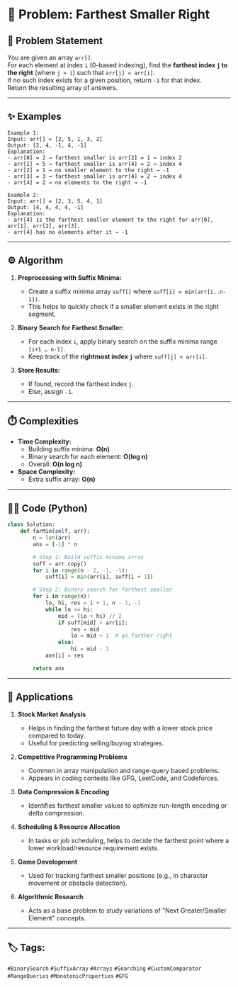 # 🧩 Problem: Farthest Smaller Right

## 📌 Problem Statement
You are given an array `arr[]`.  
For each element at index `i` (0-based indexing), find the **farthest index `j` to the right** (where `j > i`) such that `arr[j] < arr[i]`.  
If no such index exists for a given position, return `-1` for that index.  
Return the resulting array of answers.

---

## ✨ Examples
```text
Example 1:
Input: arr[] = [2, 5, 1, 3, 2]
Output: [2, 4, -1, 4, -1]
Explanation:
- arr[0] = 2 → farthest smaller is arr[2] = 1 → index 2  
- arr[1] = 5 → farthest smaller is arr[4] = 2 → index 4  
- arr[2] = 1 → no smaller element to the right → -1  
- arr[3] = 3 → farthest smaller is arr[4] = 2 → index 4  
- arr[4] = 2 → no elements to the right → -1  

Example 2:
Input: arr[] = [2, 3, 5, 4, 1]
Output: [4, 4, 4, 4, -1]
Explanation: 
- arr[4] is the farthest smaller element to the right for arr[0], arr[1], arr[2], arr[3].  
- arr[4] has no elements after it → -1  
```
---


## ⚙️ Algorithm
1. **Preprocessing with Suffix Minima:**  
   - Create a suffix minima array `suff[]` where `suff[i] = min(arr[i..n-1])`.  
   - This helps to quickly check if a smaller element exists in the right segment.

2. **Binary Search for Farthest Smaller:**  
   - For each index `i`, apply binary search on the suffix minima range `[i+1 … n-1]`.  
   - Keep track of the **rightmost index `j`** where `suff[j] < arr[i]`.  

3. **Store Results:**  
   - If found, record the farthest index `j`.  
   - Else, assign `-1`.  

---

## ⏱️ Complexities
- **Time Complexity:**  
  - Building suffix minima: **O(n)**  
  - Binary search for each element: **O(log n)**  
  - Overall: **O(n log n)**  
- **Space Complexity:**  
  - Extra suffix array: **O(n)**  

---

## 🧑‍💻 Code (Python)
```python
class Solution:
    def farMin(self, arr):
        n = len(arr)
        ans = [-1] * n

        # Step 1: Build suffix minima array
        suff = arr.copy()
        for i in range(n - 2, -1, -1):
            suff[i] = min(arr[i], suff[i + 1])

        # Step 2: Binary search for farthest smaller
        for i in range(n):
            lo, hi, res = i + 1, n - 1, -1
            while lo <= hi:
                mid = (lo + hi) // 2
                if suff[mid] < arr[i]:
                    res = mid
                    lo = mid + 1  # go farther right
                else:
                    hi = mid - 1
            ans[i] = res

        return ans
```
---
## 🚀 Applications

1. **Stock Market Analysis**  
   - Helps in finding the farthest future day with a lower stock price compared to today.  
   - Useful for predicting selling/buying strategies.  

2. **Competitive Programming Problems**  
   - Common in array manipulation and range-query based problems.  
   - Appears in coding contests like GFG, LeetCode, and Codeforces.  

3. **Data Compression & Encoding**  
   - Identifies farthest smaller values to optimize run-length encoding or delta compression.  

4. **Scheduling & Resource Allocation**  
   - In tasks or job scheduling, helps to decide the farthest point where a lower workload/resource requirement exists.  

5. **Game Development**  
   - Used for tracking farthest smaller positions (e.g., in character movement or obstacle detection).  

6. **Algorithmic Research**  
   - Acts as a base problem to study variations of "Next Greater/Smaller Element" concepts.  
---
## 🏷️ Tags:
`#BinarySearch` `#SuffixArray` `#Arrays` `#Searching` `#CustomComparator` `#RangeQueries` `#MonotonicProperties` `#GFG`  

